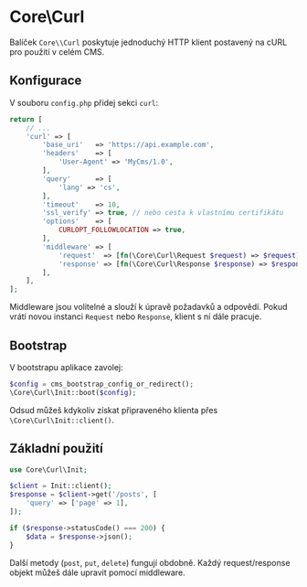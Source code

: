 # Core\\Curl

Balíček `Core\\Curl` poskytuje jednoduchý HTTP klient postavený na cURL pro použití v celém CMS.

## Konfigurace

V souboru `config.php` přidej sekci `curl`:

```php
return [
    // ...
    'curl' => [
        'base_uri'   => 'https://api.example.com',
        'headers'    => [
            'User-Agent' => 'MyCms/1.0',
        ],
        'query'      => [
            'lang' => 'cs',
        ],
        'timeout'    => 10,
        'ssl_verify' => true, // nebo cesta k vlastnímu certifikátu
        'options'    => [
            CURLOPT_FOLLOWLOCATION => true,
        ],
        'middleware' => [
            'request'  => [fn(\Core\Curl\Request $request) => $request],
            'response' => [fn(\Core\Curl\Response $response) => $response],
        ],
    ],
];
```

Middleware jsou volitelné a slouží k úpravě požadavků a odpovědí. Pokud vrátí novou instanci `Request` nebo `Response`, klient s ní dále pracuje.

## Bootstrap

V bootstrapu aplikace zavolej:

```php
$config = cms_bootstrap_config_or_redirect();
\Core\Curl\Init::boot($config);
```

Odsud můžeš kdykoliv získat připraveného klienta přes `\Core\Curl\Init::client()`.

## Základní použití

```php
use Core\Curl\Init;

$client = Init::client();
$response = $client->get('/posts', [
    'query' => ['page' => 1],
]);

if ($response->statusCode() === 200) {
    $data = $response->json();
}
```

Další metody (`post`, `put`, `delete`) fungují obdobně. Každý request/response objekt můžeš dále upravit pomocí middleware.
